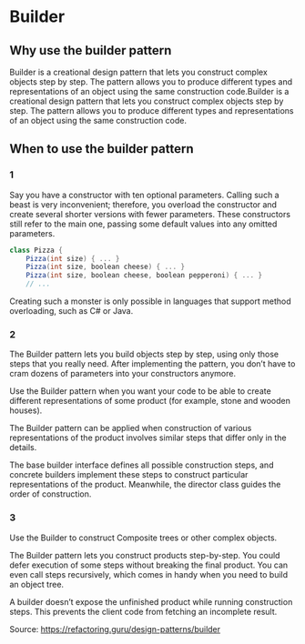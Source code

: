 # Builder

## Why use the builder pattern

Builder is a creational design pattern that lets you construct complex objects step by step. The pattern allows you to produce different types and representations of an object using the same construction code.Builder is a creational design pattern that lets you construct complex objects step by step. The pattern allows you to produce different types and representations of an object using the same construction code.

## When to use the builder pattern

### 1

Say you have a constructor with ten optional parameters. Calling such a beast is very inconvenient; therefore, you overload the constructor and create several shorter versions with fewer parameters. These constructors still refer to the main one, passing some default values into any omitted parameters.

```csharp
class Pizza {
    Pizza(int size) { ... }
    Pizza(int size, boolean cheese) { ... }
    Pizza(int size, boolean cheese, boolean pepperoni) { ... }
    // ...
```

Creating such a monster is only possible in languages that support method overloading, such as C# or Java.

### 2

The Builder pattern lets you build objects step by step, using only those steps that you really need. After implementing the pattern, you don’t have to cram dozens of parameters into your constructors anymore.

Use the Builder pattern when you want your code to be able to create different representations of some product (for example, stone and wooden houses).

The Builder pattern can be applied when construction of various representations of the product involves similar steps that differ only in the details.

The base builder interface defines all possible construction steps, and concrete builders implement these steps to construct particular representations of the product. Meanwhile, the director class guides the order of construction.

### 3

Use the Builder to construct Composite trees or other complex objects.

The Builder pattern lets you construct products step-by-step. You could defer execution of some steps without breaking the final product. You can even call steps recursively, which comes in handy when you need to build an object tree.

A builder doesn’t expose the unfinished product while running construction steps. This prevents the client code from fetching an incomplete result.

Source: <https://refactoring.guru/design-patterns/builder>